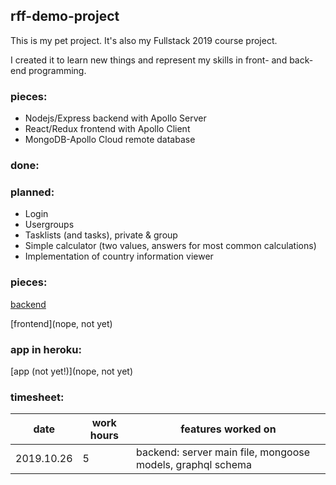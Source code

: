 
## rff-demo-project

This is my pet project. It's also my Fullstack 2019 course project.

I created it to learn new things and represent my skills in front- and back-end programming.

### pieces:
- Nodejs/Express backend with Apollo Server
- React/Redux frontend with Apollo Client
- MongoDB-Apollo Cloud remote database

### done:

### planned:
- Login
- Usergroups
- Tasklists (and tasks), private & group
- Simple calculator (two values, answers for most common calculations)
- Implementation of country information viewer

### pieces:
[backend](https://github.com/RedFoxFinn/rff-project/tree/backend)

[frontend](nope, not yet)

### app in heroku:
[app (not yet!)](nope, not yet)

### timesheet:
date | work hours | features worked on
---- | ---------- | ------------------
2019.10.26 | 5 | backend: server main file, mongoose models, graphql schema
